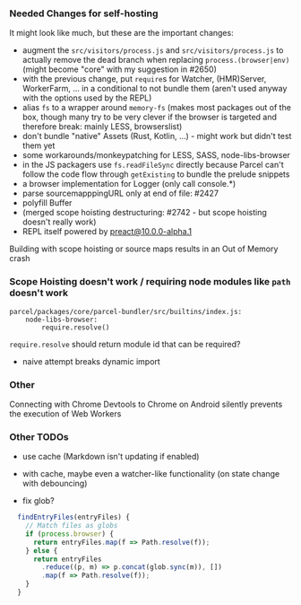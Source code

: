 ### Needed Changes for self-hosting

It might look like much, but these are the important changes:

- augment the `src/visitors/process.js` and `src/visitors/process.js` to actually remove the dead branch when replacing `process.(browser|env)` (might become "core" with my suggestion in #2650)
- with the previous change, put `require`s for Watcher, (HMR)Server, WorkerFarm, ... in a conditional to not bundle them (aren't used anyway with the options used by the REPL)
- alias `fs` to a wrapper around `memory-fs` (makes most packages out of the box, though many try to be very clever if the browser is targeted and therefore break: mainly LESS, browserslist)
- don't bundle "native" Assets (Rust, Kotlin, ...) - might work but didn't test them yet
- some workarounds/monkeypatching for LESS, SASS, node-libs-browser
- in the JS packagers use `fs.readFileSync` directly because Parcel can't follow the code flow through `getExisting` to bundle the prelude snippets
- a browser implementation for Logger (only call console.\*)
- parse sourcemapppingURL only at end of file: #2427
- polyfill Buffer
- (merged scope hoisting destructuring: #2742 - but scope hoisting doesn't really work)
- REPL itself powered by preact@10.0.0-alpha.1

Building with scope hoisting or source maps results in an Out of Memory crash

### Scope Hoisting doesn't work / requiring node modules like `path` doesn't work

```
parcel/packages/core/parcel-bundler/src/builtins/index.js:
    node-libs-browser:
        require.resolve()
```

`require.resolve` should return module id that can be required?

- naive attempt breaks dynamic import

### Other

Connecting with Chrome Devtools to Chrome on Android silently prevents the execution of Web Workers

### Other TODOs

- use cache (Markdown isn't updating if enabled)
- with cache, maybe even a watcher-like functionality (on state change with debouncing)

- fix glob?

```js
  findEntryFiles(entryFiles) {
    // Match files as globs
    if (process.browser) {
      return entryFiles.map(f => Path.resolve(f));
    } else {
      return entryFiles
        .reduce((p, m) => p.concat(glob.sync(m)), [])
        .map(f => Path.resolve(f));
    }
  }
```
